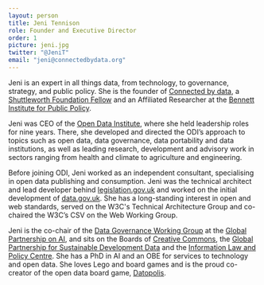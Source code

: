 ```yaml
---
layout: person
title: Jeni Tennison
role: Founder and Executive Director
order: 1
picture: jeni.jpg
twitter: "@JeniT"
email: "jeni@connectedbydata.org"
---
```

Jeni is an expert in all things data, from technology, to governance, strategy, and public policy. She is the founder of [Connected by data](/), a [Shuttleworth Foundation Fellow](https://shuttleworthfoundation.org/fellows/) and an Affiliated Researcher at the [Bennett Institute for Public Policy](https://www.bennettinstitute.cam.ac.uk/).

Jeni was CEO of the [Open Data Institute](https://www.theodi.org/), where she held leadership roles for nine years. There, she developed and directed the ODI’s approach to topics such as open data, data governance, data portability and data institutions, as well as leading research, development and advisory work in sectors ranging from health and climate to agriculture and engineering.

<!--more-->

Before joining ODI, Jeni worked as an independent consultant, specialising in open data publishing and consumption. Jeni was the technical architect and lead developer behind [legislation.gov.uk](http://www.legislation.gov.uk/) and worked on the initial development of [data.gov.uk](http://data.gov.uk/). She has a long-standing interest in open and web standards, served on the W3C's Technical Architecture Group and co-chaired the W3C’s CSV on the Web Working Group.

Jeni is the co-chair of the [Data Governance Working Group](https://gpai.ai/projects/data-governance/) at the [Global Partnership on AI](https://gpai.ai/), and sits on the Boards of [Creative Commons](https://creativecommons.org/), the [Global Partnership for Sustainable Development Data](https://www.data4sdgs.org/) and the [Information Law and Policy Centre](https://ials.sas.ac.uk/research/areas-research/information-law-and-policy). She has a PhD in AI and an OBE for services to technology and open data. She loves Lego and board games and is the proud co-creator of the open data board game, [Datopolis](https://theodi.org/service/tools-resources/datopolis/).
